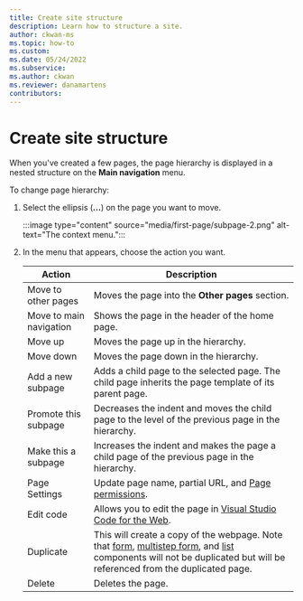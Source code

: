 ```yaml
---
title: Create site structure
description: Learn how to structure a site.
author: ckwan-ms
ms.topic: how-to
ms.custom: 
ms.date: 05/24/2022
ms.subservice:
ms.author: ckwan
ms.reviewer: danamartens
contributors:
---
```


# Create site structure

When you've created a few pages, the page hierarchy is displayed in a nested structure on the **Main navigation** menu.

To change page hierarchy:

1. Select the ellipsis (**...**) on the page you want to move.

    :::image type="content" source="media/first-page/subpage-2.png" alt-text="The context menu.":::

1. In the menu that appears, choose the action you want.

    | Action | Description |
    | ----------- | ----------- |
    | Move to other pages| Moves the page into the **Other pages** section. |
    | Move to main navigation | Shows the page in the header of the home page. |
    | Move up | Moves the page up in the hierarchy. |
    | Move down | Moves the page down in the hierarchy. |
    | Add a new subpage | Adds a child page to the selected page. The child page inherits the page template of its parent page. |
    | Promote this subpage | Decreases the indent and moves the child page to the level of the previous page in the hierarchy. |
    | Make this a subpage | Increases the indent and makes the page a child page of the previous page in the hierarchy. |
    | Page Settings | Update page name, partial URL, and [Page permissions](../security/page-security.md). |
    | Edit code | Allows you to edit the page in [Visual Studio Code for the Web](../configure/visual-studio-code-editor.md). |
    | Duplicate | This will create a copy of the webpage. Note that [form](add-form.md), [multistep form](multistep-forms.md), and [list](add-list.md) components will not be duplicated but will be referenced from the duplicated page. |
    | Delete | Deletes the page. |




